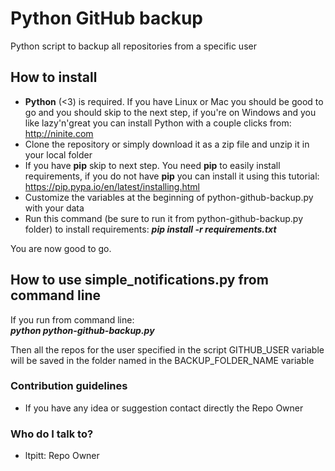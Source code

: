# Python GitHub backup
Python script to backup all repositories from a specific user

## How to install
* **Python** (<3) is required. If you have Linux or Mac you should be good to go and you should skip to the next step, if you're on Windows and you like lazy'n'great you can install Python with a couple clicks from: http://ninite.com
* Clone the repository or simply download it as a zip file and unzip it in your local folder
* If you have **pip** skip to next step. You need **pip** to easily install requirements, if you do not have **pip** you can install it using this tutorial: https://pip.pypa.io/en/latest/installing.html 
* Customize the variables at the beginning of python-github-backup.py with your data
* Run this command (be sure to run it from python-github-backup.py folder) to install requirements: ***pip install -r requirements.txt***

You are now good to go.

## How to use simple_notifications.py from command line
If you run from command line:    
***python python-github-backup.py***    

Then all the repos for the user specified in the script GITHUB_USER variable will be saved in the folder named in the BACKUP_FOLDER_NAME variable
  
### Contribution guidelines ###

* If you have any idea or suggestion contact directly the Repo Owner

### Who do I talk to? ###

* ltpitt: Repo Owner
